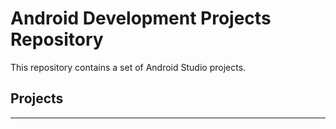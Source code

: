 # Android Development Projects Repository

This repository contains a set of Android Studio projects.

## Projects
----------
